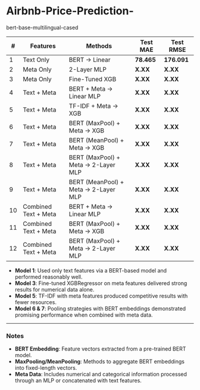 # Airbnb-Price-Prediction-

bert-base-multilingual-cased

| **#** | **Features**       | **Methods**                        | **Test MAE** | **Test RMSE** |
|-------|---------------------|------------------------------------|--------------|---------------|
| 1     | Text Only          | BERT → Linear                     | **78.465**     | **176.091**      |
| 2     | Meta Only          | 2-Layer MLP                       | **X.XX**     | **X.XX**      |
| 3     | Meta Only          | Fine-Tuned XGB                    | **X.XX**     | **X.XX**      |
| 4     | Text + Meta        | BERT + Meta → Linear MLP          | **X.XX**     | **X.XX**      |
| 5     | Text + Meta        | TF-IDF + Meta → XGB               | **X.XX**     | **X.XX**      |
| 6     | Text + Meta        | BERT (MaxPool) + Meta → XGB       | **X.XX**     | **X.XX**      |
| 7     | Text + Meta        | BERT (MeanPool) + Meta → XGB      | **X.XX**     | **X.XX**      |
| 8     | Text + Meta        | BERT (MaxPool) + Meta → 2-Layer MLP | **X.XX**     | **X.XX**      |
| 9     | Text + Meta        | BERT (MeanPool) + Meta → 2-Layer MLP | **X.XX**     | **X.XX**      |
| 10     | Combined Text + Meta        | BERT + Meta → Linear MLP          | **X.XX**     | **X.XX**      |
| 11     | Combined Text + Meta        | BERT (MaxPool) + Meta → XGB       | **X.XX**     | **X.XX**      |
| 12    | Combined Text + Meta        | BERT (MaxPool) + Meta → 2-Layer MLP | **X.XX**     | **X.XX**      |

- **Model 1**: Used only text features via a BERT-based model and performed reasonably well.
- **Model 3**: Fine-tuned XGBRegressor on meta features delivered strong results for numerical data alone.
- **Model 5**: TF-IDF with meta features produced competitive results with fewer resources.
- **Model 6 & 7**: Pooling strategies with BERT embeddings demonstrated promising performance when combined with meta data.

---

### Notes
- **BERT Embedding**: Feature vectors extracted from a pre-trained BERT model.
- **MaxPooling/MeanPooling**: Methods to aggregate BERT embeddings into fixed-length vectors.
- **Meta Data**: Includes numerical and categorical information processed through an MLP or concatenated with text features.

